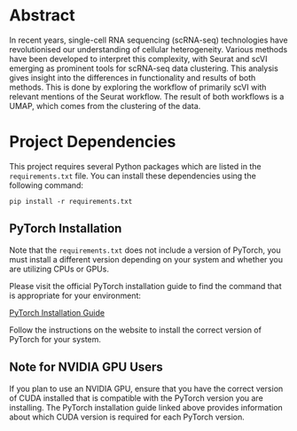 # Abstract

In recent years, single-cell RNA sequencing (scRNA-seq) technologies have revolutionised our understanding of cellular heterogeneity. Various methods have been developed to interpret this complexity, with Seurat and scVI emerging as prominent tools for scRNA-seq data clustering. This analysis gives insight into the differences in functionality and results of both methods. This is done by exploring the workflow of primarily scVI with relevant mentions of the Seurat workflow. The result of both workflows is a UMAP, which comes from the clustering of the data. 

# Project Dependencies

This project requires several Python packages which are listed in the `requirements.txt` file. 
You can install these dependencies using the following command:

```
pip install -r requirements.txt
```

## PyTorch Installation

Note that the `requirements.txt` does not include a version of PyTorch, you must install a different version depending on your system and whether you are utilizing CPUs or GPUs.

Please visit the official PyTorch installation guide to find the command that is appropriate for your environment:

[PyTorch Installation Guide](https://pytorch.org/get-started/locally/)

Follow the instructions on the website to install the correct version of PyTorch for your system.

## Note for NVIDIA GPU Users

If you plan to use an NVIDIA GPU, ensure that you have the correct version of CUDA installed that is compatible with the PyTorch version you are installing. The PyTorch installation guide linked above provides information about which CUDA version is required for each PyTorch version.
